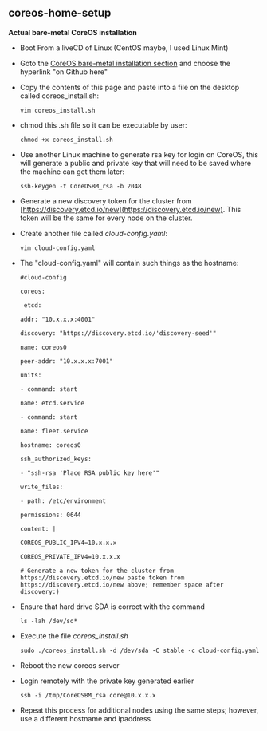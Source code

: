 ## coreos-home-setup

**Actual bare-metal CoreOS installation**

* Boot From a liveCD of Linux (CentOS maybe, I used Linux Mint)
* Goto the [CoreOS bare-metal installation section](https://coreos.com/docs/running-coreos/bare-metal/installing-to-disk/) and choose the hyperlink "on Github here"
* Copy the contents of this page and paste into a file on the desktop called coreos_install.sh:

    `vim coreos_install.sh`

* chmod this .sh file so it can be executable by user:

    `chmod +x coreos_install.sh`

* Use another Linux machine to generate rsa key for login on CoreOS, this will generate a public and private key that will need to be saved where the machine can get them later:

    `ssh-keygen -t CoreOSBM_rsa -b 2048`

* Generate a new discovery token for the cluster from [https://discovery.etcd.io/new](https://discovery.etcd.io/new). This token will be the same for every node on the cluster.
* Create another file called *cloud-config.yaml*:

    `vim cloud-config.yaml`

* The "cloud-config.yaml" will contain such things as the hostname:

    `#cloud-config`

    `coreos:`

   ` etcd:`

    `addr: "10.x.x.x:4001"`

    `discovery: "https://discovery.etcd.io/'discovery-seed'"`

    `name: coreos0`

    `peer-addr: "10.x.x.x:7001"`

    `units:`

   ``- command: start``

    `name: etcd.service`

    `- command: start`

    `name: fleet.service`

    `hostname: coreos0`

    `ssh_authorized_keys:`

    `- "ssh-rsa 'Place RSA public key here'"`

    `write_files:`

    `- path: /etc/environment`

    `permissions: 0644`

    `content: |`

    `COREOS_PUBLIC_IPV4=10.x.x.x`

    `COREOS_PRIVATE_IPV4=10.x.x.x`


    `# Generate a new token for the cluster from https://discovery.etcd.io/new paste token from https://discovery.etcd.io/new above; remember space after discovery:)`

* Ensure that hard drive SDA is correct with the command

    `ls -lah /dev/sd*`

* Execute the file *coreos_install.sh*

    `sudo ./coreos_install.sh -d /dev/sda -C stable -c cloud-config.yaml`

* Reboot the new coreos server

* Login remotely with the private key generated earlier

    `ssh -i /tmp/CoreOSBM_rsa core@10.x.x.x`

* Repeat this process for additional nodes using the same steps; however, use a different hostname and ipaddress

